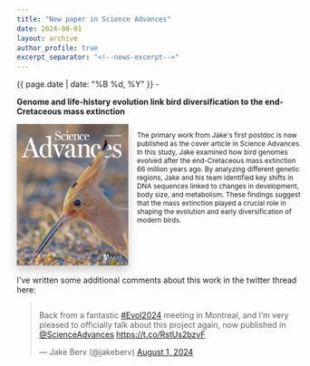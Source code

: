 ```yaml
---
title: "New paper in Science Advances"
date: 2024-08-01
layout: archive
author_profile: true
excerpt_separator: "<!--news-excerpt-->"
---
```


{{ page.date | date: "%B %d, %Y" }} -

<strong>Genome and life-history evolution link bird diversification to the end-Cretaceous mass extinction</strong>

<div style="display: flex; align-items: flex-start;">
  <img src="https://github.com/jakeberv/jakeberv.github.io/raw/master/images/research/science_advances.jpg" 
       style="max-height: 250px; width: auto; max-width: 100%; margin-right: 15px; box-shadow: 0 8px 16px rgba(0,0,0,0.2);" 
       onmouseover="this.style.boxShadow='0 12px 24px rgba(0,0,0,0.3)'" 
       onmouseout="this.style.boxShadow='0 8px 16px rgba(0,0,0,0.2)'" 
       alt="Science Advances cover"/>
  <p style="font-size: 0.85em;">The primary work from Jake's first postdoc is now published as the cover article in Science Advances. In this study, Jake examined how bird genomes evolved after the end-Cretaceous mass extinction 66 million years ago. By analyzing different genetic regions, Jake and his team identified key shifts in DNA sequences linked to changes in development, body size, and metabolism. These findings suggest that the mass extinction played a crucial role in shaping the evolution and early diversification of modern birds.</p>
</div>

<!--news-excerpt-->
<br>
I've written some additional comments about this work in the twitter thread here:

<div style="display: flex; justify-content: center;">
  <blockquote class="twitter-tweet" data-theme="light" style="width: 300;">
    <p lang="en" dir="ltr">
      Back from a fantastic 
      <a href="https://twitter.com/hashtag/Evol2024?src=hash&amp;ref_src=twsrc%5Etfw">#Evol2024</a> 
      meeting in Montreal, and I’m very pleased to officially talk about this project again, now published in 
      <a href="https://twitter.com/ScienceAdvances?ref_src=twsrc%5Etfw">@ScienceAdvances</a> 
      <a href="https://t.co/RstUs2bzvF">https://t.co/RstUs2bzvF</a>
    </p>&mdash; Jake Berv (@jakeberv) 
    <a href="https://twitter.com/jakeberv/status/1819085303795372413?ref_src=twsrc%5Etfw">August 1, 2024</a>
  </blockquote>
</div>
<script async src="https://platform.twitter.com/widgets.js" charset="utf-8"></script>